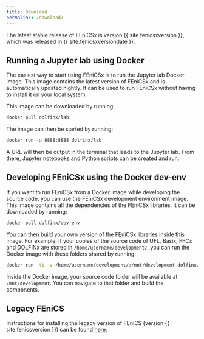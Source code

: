 ```yaml
---
title: Download
permalink: /download/
---
```


The latest stable release of FEniCSx is version {{ site.fenicsxversion }}, which was released
in {{ site.fenicsxversiondate }}.

## Running a Jupyter lab using Docker
The easiest way to start using FEniCSx is to run the Jupyter lab Docker image. This image contains
the latest version of FEniCSx and is automatically updated nightly. It can be used to run FEniCSx
without having to install it on your local system.

This image can be downloaded by running:

```bash
docker pull dolfinx/lab
```

The image can then be started by running:

```bash
docker run -p 8888:8888 dolfinx/lab
```

A URL will then be output in the terminal that leads to the Jupyter lab. From there, Jupyter notebooks and
Python scripts can be created and run.

## Developing FEniCSx using the Docker dev-env
If you want to run FEniCSx from a Docker image while developing the source code, you can use the FEniCSx
development environment image. This image contains all the dependencies of the FEniCSx libraries. It can
be downloaded by running:

```bash
docker pull dolfinx/dev-env
```

You can then build your own version of the FEniCSx libraries inside this image. For example, if your copies
of the source code of UFL, Basix, FFCx and DOLFINx are stored in `/home/username/development/`, you can
run the Docker image with these folders shared by running:

```bash
docker run -ti -v /home/username/development/:/mnt/development dolfinx/dev-env
```

Inside the Docker image, your source code folder will be available at `/mnt/development`. You can navigate
to that folder and build the components.

## Legacy FEniCS
Instructions for installing the legacy version of FEniCS (version {{ site.fenicsversion }}) can be found [here](archive.md).
